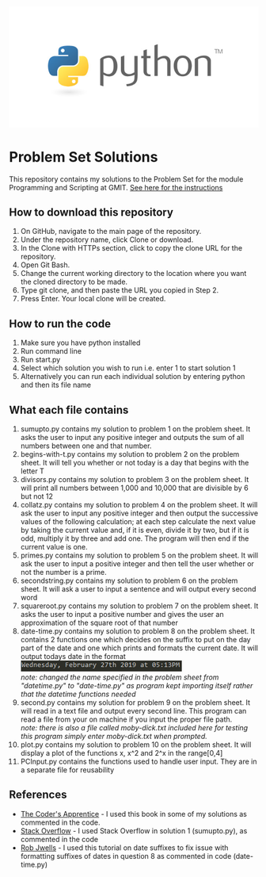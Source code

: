 ![Python Banner](/images/python-banner.jpg)
# Problem Set Solutions

This repository contains my solutions to the Problem Set for the module Programming and Scripting at GMIT.
[See here for the instructions](https://github.com/ianmcloughlin/problems-pands-2019/raw/master/problems.pdf)

## How to download this repository

1. On GitHub, navigate to the main page of the repository.
2. Under the repository name, click Clone or download.
3. In the Clone with HTTPs section, click to copy the clone URL for the repository.
4. Open Git Bash.
5. Change the current working directory to the location where you want the cloned directory to be made.
6. Type git clone, and then paste the URL you copied in Step 2.
7. Press Enter. Your local clone will be created.

## How to run the code

1. Make sure you have python installed
2. Run command line
2. Run start.py 
3. Select which solution you wish to run i.e. enter 1 to start solution 1
4. Alternatively you can run each individual solution by entering python and then its file name 

## What each file contains

1. sumupto.py contains my solution to problem 1 on the problem sheet. It asks the user to input any positive integer and outputs the sum of all numbers between one and that number.
2. begins-with-t.py contains my solution to problem 2 on the problem sheet. It will tell you whether or not today is a day that begins with the letter T
3. divisors.py contains my solution to problem 3 on the problem sheet. It will print all numbers between 1,000 and 10,000 that are divisible by 6 but not 12
4. collatz.py contains my solution to problem 4 on the problem sheet. It will ask the user to input any positive integer and then output the successive values of the following calculation; at each step calculate the next value
by taking the current value and, if it is even, divide it by two, but if it is odd, multiply it by three and add one. The program will then end if the current value is one.
5. primes.py contains my solution to problem 5 on the problem sheet. It will ask the user to input a positive integer and then tell the user whether or not the number is a prime.
6. secondstring.py contains my solution to problem 6 on the problem sheet. It will ask a user to input a sentence and will output every second word
7. squareroot.py contains my solution to problem 7 on the problem sheet. It asks the user to input a positive number and gives the user an approximation of the square root of that number
8. date-time.py contains my solution to problem 8 on the problem sheet. It contains 2 functions one which decides on the suffix to put on the day part of the date and one which prints and formats the current date. It will output todays date in the format   
![Code Example](/images/date-time-example.PNG)  
*note: changed the name specified in the problem sheet from "datetime.py" to "date-time.py" as program kept importing itself rather that the datetime functions needed*
9. second.py contains my solution for problem 9 on the problem sheet. It will read in a text file and output every second line. This program can read a file from your on machine if you input the proper file path.  
*note: there is also a file called moby-dick.txt included here for testing this program simply enter moby-dick.txt when prompted.*
10. plot.py contains my solution to problem 10 on the problem sheet. It will display a plot of the functions x, x^2 and 2^x in the range[0,4]
11. PCInput.py contains the functions used to handle user input. They are in a separate file for reusability

## References
* [The Coder's Apprentice](http://www.spronck.net/pythonbook/index.xhtml) - I used this book in some of my solutions as commented in the code.
* [Stack Overflow](https://stackoverflow.com) - I used Stack Overflow in solution 1 (sumupto.py), as commented in the code
* [Rob Jwells](https://www.robjwells.com/2013/10/date-suffixes-in-python/) - I used this tutorial on date suffixes to fix issue with formatting suffixes of dates in question 8 as commented in code (date-time.py)